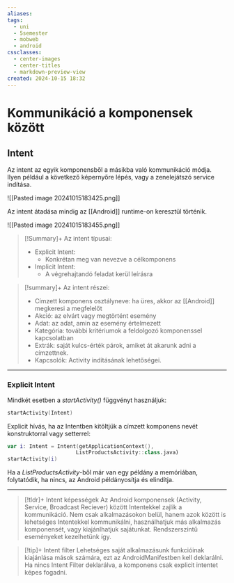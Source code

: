 ```yaml
---
aliases: 
tags:
  - uni
  - 5semester
  - mobweb
  - android
cssclasses:
  - center-images
  - center-titles
  - markdown-preview-view
created: 2024-10-15 18:32
---
```






# Kommunikáció a komponensek között


## Intent

Az intent az egyik komponensből a másikba való kommunikáció módja. Ilyen például a következő képernyőre lépés, vagy a zenelejátszó service indítása.

![[Pasted image 20241015183425.png]]

Az intent átadása mindig az [[Android]] runtime-on keresztül történik.

![[Pasted image 20241015183455.png]]

>[!Summary]+ Az intent típusai:
>- Explicit Intent:
>	- Konkrétan meg van nevezve a célkomponens
>- Implicit Intent:
>	- A végrehajtandó feladat kerül leírásra
 
>[!summary]+ Az intent részei:
>- Címzett komponens osztályneve: ha üres, akkor az [[Android]] megkeresi a megfelelőt
>- Akció: az elvárt vagy megtörtént esemény
>- Adat: az adat, amin az esemény értelmezett
>- Kategória: további kritériumok a feldolgozó komponenssel kapcsolatban
>- Extrák: saját kulcs-érték párok, amiket át akarunk adni a címzettnek.
>- Kapcsolók: Activity indításának lehetőségei.

---

### Explicit Intent

Mindkét esetben a *startActivity()* függvényt használjuk:

```kotlin
startActivity(Intent)
```

Explicit hívás, ha az Intentben kitöltjük a címzett komponens nevét konstruktorral vagy setterrel:

```kotlin
var i: Intent = Intent(getApplicationContext(),
					  ListProductsActivity::class.java)
startActivity(i)
```

Ha a *ListProductsActivity*-ből már van egy példány a memóriában, folytatódik, ha nincs, az Android példányosítja és elindítja.

---

>[!tldr]+ Intent képességek
>Az Android komponensek (Activity, Service, Broadcast Reciever) között Intentekkel zajlik a kommunikáció. Nem csak alkalmazásokon belül, hanem azok között is lehetséges Intentekkel kommunikálni, használhatjuk más alkalmazás komponensét, vagy kiajánlhatjuk sajátunkat. Rendszerszintű eseményeket kezelhetünk így.

>[!tip]+ Intent filter
>Lehetséges saját alkalmazásunk funkcióinak kiajánlása mások számára, ezt az AndroidManifestben kell deklarálni. Ha nincs Intent Filter deklarálva, a komponens csak explicit intentet képes fogadni.

